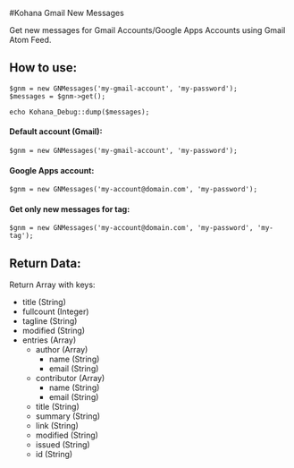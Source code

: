#Kohana Gmail New Messages

Get new messages for Gmail Accounts/Google Apps Accounts using Gmail Atom Feed.

## How to use:

	$gnm = new GNMessages('my-gmail-account', 'my-password');
	$messages = $gnm->get();
	
	echo Kohana_Debug::dump($messages);
	
#### Default account (Gmail):
	
	$gnm = new GNMessages('my-gmail-account', 'my-password');


#### Google Apps account:
	
	$gnm = new GNMessages('my-account@domain.com', 'my-password');

#### Get only new messages for tag:
	
	$gnm = new GNMessages('my-account@domain.com', 'my-password', 'my-tag');
	

## Return Data:

Return Array with keys:

* title (String)
* fullcount (Integer)
* tagline (String)
* modified (String)
* entries (Array)
	* author (Array)
		* name (String)
		* email (String)
	* contributor (Array)
		* name (String)
		* email (String)
	* title (String)
	* summary (String)
	* link (String)
	* modified (String)
	* issued (String)
	* id (String)
	 	
